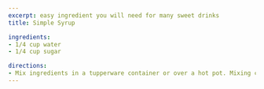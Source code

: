 ```yaml
---
excerpt: easy ingredient you will need for many sweet drinks
title: Simple Syrup

ingredients:
- 1/4 cup water
- 1/4 cup sugar

directions:
- Mix ingredients in a tupperware container or over a hot pot. Mixing cold works in a pinch but doing it hot will ensure the sugar dissolves faster.
---
```

